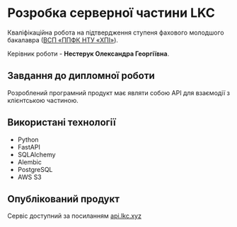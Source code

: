 # Розробка серверної частини LKC

Кваліфікаційна робота на підтвердження ступеня фахового молодшого бакалавра ([ВСП «ППФК НТУ «ХПІ»](https://www.polytechnic.poltava.ua/)).

Керівник роботи - **Нестерук Олександра Георгіївна**.


## Завдання до дипломної роботи

Розроблений програмний продукт має являти собою API для взаємодії з клієнтською частиною.


## Використані технології
- Python
- FastAPI
- SQLAlchemy
- Alembic
- PostgreSQL
- AWS S3


## Опублікований продукт

Сервіс доступний за посиланням [api.lkc.xyz](about:blank)
